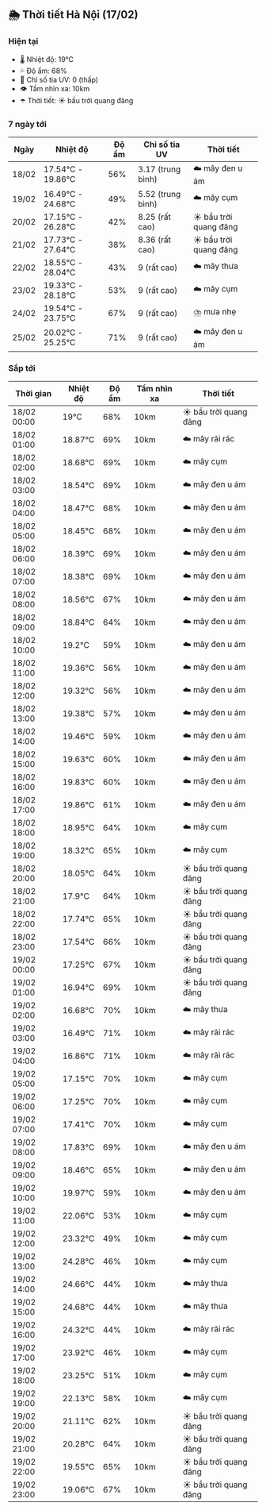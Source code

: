 ## 🌦️ Thời tiết Hà Nội (17/02)

### Hiện tại

- 🌡️ Nhiệt độ: 19℃
- 💦 Độ ẩm: 68%
- 🌟 Chỉ số tia UV: 0 (thấp)
- 👁️ Tầm nhìn xa: 10km
- ☂️ Thời tiết: ☀️ bầu trời quang đãng

### 7 ngày tới

| Ngày | Nhiệt độ | Độ ẩm | Chỉ số tia UV | Thời tiết |
| --- | --- | --- | --- | --- |
| 18/02 | 17.54℃ - 19.86℃ | 56% | 3.17 (trung bình) | ☁️ mây đen u ám |
| 19/02 | 16.49℃ - 24.68℃ | 49% | 5.52 (trung bình) | ☁️ mây cụm |
| 20/02 | 17.15℃ - 26.28℃ | 42% | 8.25 (rất cao) | ☀️ bầu trời quang đãng |
| 21/02 | 17.73℃ - 27.64℃ | 38% | 8.36 (rất cao) | ☀️ bầu trời quang đãng |
| 22/02 | 18.55℃ - 28.04℃ | 43% | 9 (rất cao) | ☁️ mây thưa |
| 23/02 | 19.33℃ - 28.18℃ | 53% | 9 (rất cao) | ☁️ mây cụm |
| 24/02 | 19.54℃ - 23.75℃ | 67% | 9 (rất cao) | ⛈️ mưa nhẹ |
| 25/02 | 20.02℃ - 25.25℃ | 71% | 9 (rất cao) | ☁️ mây đen u ám |

### Sắp tới

| Thời gian | Nhiệt độ | Độ ẩm | Tầm nhìn xa | Thời tiết |
| --- | --- | --- | --- | --- |
| 18/02 00:00 | 19℃ | 68% | 10km | ☀️ bầu trời quang đãng |
| 18/02 01:00 | 18.87℃ | 69% | 10km | ☁️ mây rải rác |
| 18/02 02:00 | 18.68℃ | 69% | 10km | ☁️ mây cụm |
| 18/02 03:00 | 18.54℃ | 69% | 10km | ☁️ mây đen u ám |
| 18/02 04:00 | 18.47℃ | 68% | 10km | ☁️ mây đen u ám |
| 18/02 05:00 | 18.45℃ | 68% | 10km | ☁️ mây đen u ám |
| 18/02 06:00 | 18.39℃ | 69% | 10km | ☁️ mây đen u ám |
| 18/02 07:00 | 18.38℃ | 69% | 10km | ☁️ mây đen u ám |
| 18/02 08:00 | 18.56℃ | 67% | 10km | ☁️ mây đen u ám |
| 18/02 09:00 | 18.84℃ | 64% | 10km | ☁️ mây đen u ám |
| 18/02 10:00 | 19.2℃ | 59% | 10km | ☁️ mây đen u ám |
| 18/02 11:00 | 19.36℃ | 56% | 10km | ☁️ mây đen u ám |
| 18/02 12:00 | 19.32℃ | 56% | 10km | ☁️ mây đen u ám |
| 18/02 13:00 | 19.38℃ | 57% | 10km | ☁️ mây đen u ám |
| 18/02 14:00 | 19.46℃ | 59% | 10km | ☁️ mây đen u ám |
| 18/02 15:00 | 19.63℃ | 60% | 10km | ☁️ mây đen u ám |
| 18/02 16:00 | 19.83℃ | 60% | 10km | ☁️ mây đen u ám |
| 18/02 17:00 | 19.86℃ | 61% | 10km | ☁️ mây đen u ám |
| 18/02 18:00 | 18.95℃ | 64% | 10km | ☁️ mây cụm |
| 18/02 19:00 | 18.32℃ | 65% | 10km | ☁️ mây cụm |
| 18/02 20:00 | 18.05℃ | 64% | 10km | ☀️ bầu trời quang đãng |
| 18/02 21:00 | 17.9℃ | 64% | 10km | ☀️ bầu trời quang đãng |
| 18/02 22:00 | 17.74℃ | 65% | 10km | ☀️ bầu trời quang đãng |
| 18/02 23:00 | 17.54℃ | 66% | 10km | ☀️ bầu trời quang đãng |
| 19/02 00:00 | 17.25℃ | 67% | 10km | ☀️ bầu trời quang đãng |
| 19/02 01:00 | 16.94℃ | 69% | 10km | ☀️ bầu trời quang đãng |
| 19/02 02:00 | 16.68℃ | 70% | 10km | ☁️ mây thưa |
| 19/02 03:00 | 16.49℃ | 71% | 10km | ☁️ mây rải rác |
| 19/02 04:00 | 16.86℃ | 71% | 10km | ☁️ mây rải rác |
| 19/02 05:00 | 17.15℃ | 70% | 10km | ☁️ mây cụm |
| 19/02 06:00 | 17.25℃ | 70% | 10km | ☁️ mây cụm |
| 19/02 07:00 | 17.41℃ | 70% | 10km | ☁️ mây cụm |
| 19/02 08:00 | 17.83℃ | 69% | 10km | ☁️ mây đen u ám |
| 19/02 09:00 | 18.46℃ | 65% | 10km | ☁️ mây đen u ám |
| 19/02 10:00 | 19.97℃ | 59% | 10km | ☁️ mây đen u ám |
| 19/02 11:00 | 22.06℃ | 53% | 10km | ☁️ mây cụm |
| 19/02 12:00 | 23.32℃ | 49% | 10km | ☁️ mây cụm |
| 19/02 13:00 | 24.28℃ | 46% | 10km | ☁️ mây cụm |
| 19/02 14:00 | 24.66℃ | 44% | 10km | ☁️ mây thưa |
| 19/02 15:00 | 24.68℃ | 44% | 10km | ☁️ mây thưa |
| 19/02 16:00 | 24.32℃ | 44% | 10km | ☁️ mây rải rác |
| 19/02 17:00 | 23.92℃ | 46% | 10km | ☁️ mây cụm |
| 19/02 18:00 | 23.25℃ | 51% | 10km | ☁️ mây cụm |
| 19/02 19:00 | 22.13℃ | 58% | 10km | ☁️ mây cụm |
| 19/02 20:00 | 21.11℃ | 62% | 10km | ☀️ bầu trời quang đãng |
| 19/02 21:00 | 20.28℃ | 64% | 10km | ☀️ bầu trời quang đãng |
| 19/02 22:00 | 19.55℃ | 65% | 10km | ☀️ bầu trời quang đãng |
| 19/02 23:00 | 19.06℃ | 67% | 10km | ☀️ bầu trời quang đãng |
